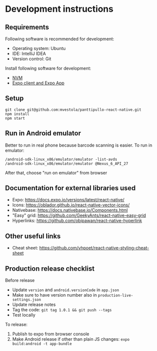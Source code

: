 # Development instructions

## Requirements

Following software is recommended for development:
* Operating system: Ubuntu
* IDE: IntelliJ IDEA
* Version control: Git

Install following software for development:
* [NVM](https://github.com/creationix/nvm)
* [Expo client and Expo App](https://docs.expo.io/versions/latest/introduction/installation)

## Setup


```
git clone git@github.com:mvestola/panttipullo-react-native.git
npm install
npm start
```
## Run in Android emulator

Better to run in real phone because barcode scanning is easier. To run in emulator:

```
/android-sdk-linux_x86/emulator/emulator -list-avds
/android-sdk-linux_x86/emulator/emulator @Nexus_6_API_27
```

After that, choose "run on emulator" from browser

## Documentation for external libraries used

* Expo: https://docs.expo.io/versions/latest/react-native/
* Icons: https://oblador.github.io/react-native-vector-icons/
* Nativebase: https://docs.nativebase.io/Components.html
* "Easy" grid: https://github.com/GeekyAnts/react-native-easy-grid
* Hyperlinks: https://github.com/obipawan/react-native-hyperlink

## Other useful links

* Cheat sheet: https://github.com/vhpoet/react-native-styling-cheat-sheet

## Production release checklist

Before release
* Update `version` and `android.versionCode` in `app.json`
* Make sure to have version number also in `production-live-settings.json`
* Update release notes
* Tag the code: `git tag 1.0.1 && git push --tags`
* Test locally

To release:
1. Publish to expo from browser console
1. Make Android release if other than plain JS changes:  `expo build:android -t app-bundle`
